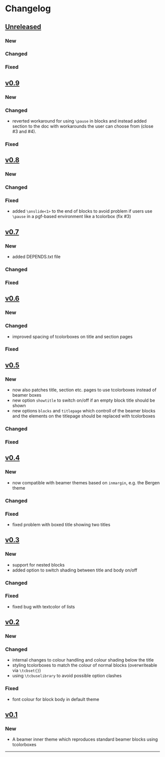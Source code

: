# Changelog

## [Unreleased]

### New

### Changed

### Fixed


## [v0.9]

### New

### Changed

- reverted workaround for using `\pause` in blocks and instead added section to the doc with workarounds the user can choose from (close #3 and #4). 

### Fixed

## [v0.8]

### New

### Changed

### Fixed

- added `\onslide<1>` to the end of blocks to avoid problem if users use `\pause` in a pgf-based environment like a tcolorbox (fix #3)

## [v0.7]

### New

- added DEPENDS.txt file

### Changed

### Fixed

## [v0.6]

### New

### Changed

- improved spacing of tcolorboxes on title and section pages

### Fixed

## [v0.5]

### New

- now also patches title, section etc. pages to use tcolorboxes instead of beamer boxes
- new option `showtitle` to switch on/off if an empty block title should be shown
- new options `blocks` and `titlepage` which controll of the beamer blocks and the elements on the titlepage should be replaced with tcolorboxes

### Changed

### Fixed

## [v0.4]

### New

- now compatible with beamer themes based on `inmargin`, e.g. the Bergen theme

### Changed

### Fixed

- fixed problem with boxed title showing two titles

## [v0.3]

### New

- support for nested blocks
- added option to switch shading between title and body on/off

### Changed

### Fixed

- fixed bug with textcolor of lists

## [v0.2]

### New

### Changed

- internal changes to colour handling and colour shading below the title
- styling tcolorboxes to match the colour of normal blocks (overwriteable via `\tcbset{}`)
- using `\tcbuselibrary` to avoid possible option clashes

### Fixed

- font colour for block body in default theme

## [v0.1]

### New

- A beamer inner theme which reproduces standard beamer blocks using tcolorboxes

------

[Unreleased]: https://github.com/samcarter/beamertheme-tcolorbox/compare/v0.9...HEAD
[v0.9]: https://github.com/samcarter/beamertheme-tcolorbox/compare/v0.8...v0.9
[v0.8]: https://github.com/samcarter/beamertheme-tcolorbox/compare/v0.7...v0.8
[v0.7]: https://github.com/samcarter/beamertheme-tcolorbox/compare/v0.6...v0.7
[v0.6]: https://github.com/samcarter/beamertheme-tcolorbox/compare/v0.5...v0.6
[v0.5]: https://github.com/samcarter/beamertheme-tcolorbox/compare/v0.4...v0.5
[v0.4]: https://github.com/samcarter/beamertheme-tcolorbox/compare/v0.3...v0.4
[v0.3]: https://github.com/samcarter/beamertheme-tcolorbox/compare/v0.2...v0.3
[v0.2]: https://github.com/samcarter/beamertheme-tcolorbox/compare/v0.1...v0.2
[v0.1]: https://github.com/samcarter/beamertheme-tcolorbox/compare/v0.0...v0.1
